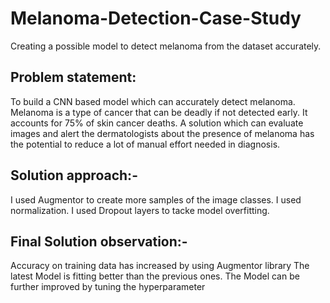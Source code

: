 # Melanoma-Detection-Case-Study
Creating a possible model to detect melanoma from the dataset accurately.


## Problem statement: 
To build a CNN based model which can accurately detect melanoma. Melanoma is a type of cancer that can be deadly if not detected early. It accounts for 75% of skin cancer deaths. A solution which can evaluate images and alert the dermatologists about the presence of melanoma has the potential to reduce a lot of manual effort needed in diagnosis.

## Solution approach:-
I used Augmentor to create more samples of the image classes.
I used normalization.
I used Dropout layers to tacke model overfitting.

## Final Solution observation:-
Accuracy on training data has increased by using Augmentor library
The latest Model is fitting better than the previous ones.
The Model can be further improved by tuning the hyperparameter
